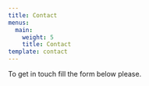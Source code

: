 ```yaml
---
title: Contact
menus:
  main:
    weight: 5
    title: Contact
template: contact
---
```


To get in touch fill the form below please.
